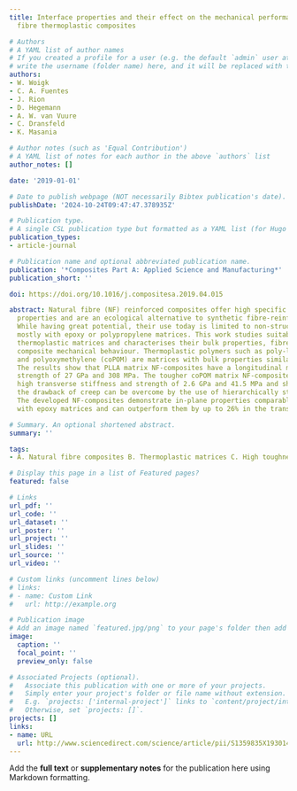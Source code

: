 ```yaml
---
title: Interface properties and their effect on the mechanical performance of flax
  fibre thermoplastic composites

# Authors
# A YAML list of author names
# If you created a profile for a user (e.g. the default `admin` user at `content/authors/admin/`), 
# write the username (folder name) here, and it will be replaced with their full name and linked to their profile.
authors:
- W. Woigk
- C. A. Fuentes
- J. Rion
- D. Hegemann
- A. W. van Vuure
- C. Dransfeld
- K. Masania

# Author notes (such as 'Equal Contribution')
# A YAML list of notes for each author in the above `authors` list
author_notes: []

date: '2019-01-01'

# Date to publish webpage (NOT necessarily Bibtex publication's date).
publishDate: '2024-10-24T09:47:47.378935Z'

# Publication type.
# A single CSL publication type but formatted as a YAML list (for Hugo requirements).
publication_types:
- article-journal

# Publication name and optional abbreviated publication name.
publication: '*Composites Part A: Applied Science and Manufacturing*'
publication_short: ''

doi: https://doi.org/10.1016/j.compositesa.2019.04.015

abstract: Natural fibre (NF) reinforced composites offer high specific mechanical
  properties and are an ecological alternative to synthetic fibre-reinforced composites.
  While having great potential, their use today is limited to non-structural applications,
  mostly with epoxy or polypropylene matrices. This work studies suitable high-performance
  thermoplastic matrices and characterises their bulk properties, fibre-wetting and
  composite mechanical behaviour. Thermoplastic polymers such as poly-l-lactide (PLLA)
  and polyoxymethylene (coPOM) are matrices with bulk properties similar to epoxy.
  The results show that PLLA matrix NF-composites have a longitudinal modulus and
  strength of 27 GPa and 308 MPa. The tougher coPOM matrix NF-composites show both
  high transverse stiffness and strength of 2.6 GPa and 41.5 MPa and show that even
  the drawback of creep can be overcome by the use of hierarchically structured coPOM.
  The developed NF-composites demonstrate in-plane properties comparable to those
  with epoxy matrices and can outperform them by up to 26% in the transverse direction.

# Summary. An optional shortened abstract.
summary: ''

tags:
- A. Natural fibre composites B. Thermoplastic matrices C. High toughness D. Interface

# Display this page in a list of Featured pages?
featured: false

# Links
url_pdf: ''
url_code: ''
url_dataset: ''
url_poster: ''
url_project: ''
url_slides: ''
url_source: ''
url_video: ''

# Custom links (uncomment lines below)
# links:
# - name: Custom Link
#   url: http://example.org

# Publication image
# Add an image named `featured.jpg/png` to your page's folder then add a caption below.
image:
  caption: ''
  focal_point: ''
  preview_only: false

# Associated Projects (optional).
#   Associate this publication with one or more of your projects.
#   Simply enter your project's folder or file name without extension.
#   E.g. `projects: ['internal-project']` links to `content/project/internal-project/index.md`.
#   Otherwise, set `projects: []`.
projects: []
links:
- name: URL
  url: http://www.sciencedirect.com/science/article/pii/S1359835X19301435
---
```


Add the **full text** or **supplementary notes** for the publication here using Markdown formatting.
